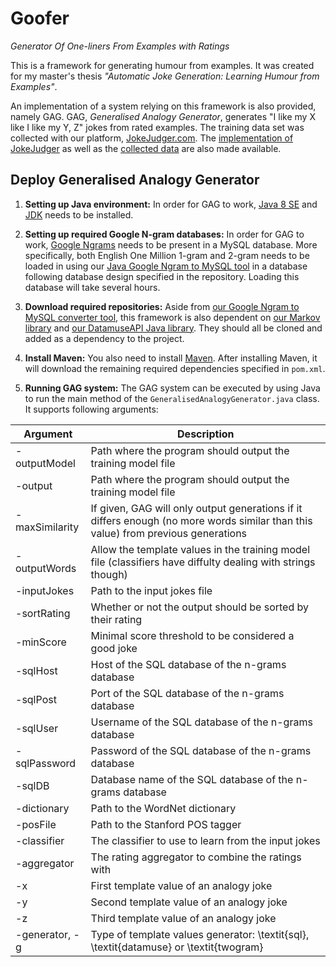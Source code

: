 # Goofer
*Generator Of One-liners From Examples with Ratings*

This is a framework for generating humour from examples.
It was created for my master's thesis *"Automatic Joke Generation: Learning Humour from Examples"*.

An implementation of a system relying on this framework is also provided, namely GAG.
GAG, *Generalised Analogy Generator*, generates "I like my X like I like my Y, Z" jokes from rated examples.
The training data set was collected with our platform, [JokeJudger.com](http://jokejudger.com).
The [implementation of JokeJudger](https://github.com/TWinters/JokeJudger) as well as the [collected data](https://github.com/TWinters/JokeJudger-Data) are also made available.

## Deploy Generalised Analogy Generator

1. **Setting up Java environment:**
In order for GAG to work, [Java 8 SE](http://www.oracle.com/technetwork/java/javase/downloads/jre8-downloads-2133155.html)
and [JDK](http://www.oracle.com/technetwork/java/javase/downloads/jdk8-downloads-2133151.html) needs to be installed.

2. **Setting up required Google N-gram databases:**
In order for GAG to work, [Google Ngrams](https://storage.googleapis.com/books/ngrams/books/datasetsv2.html) needs to be present
in a MySQL database.
More specifically, both English One Million 1-gram and 2-gram needs to be loaded in
using our [Java Google Ngram to MySQL tool](https://github.com/TWinters/google-ngrams-to-mysql) in a database following database
design specified in the repository. Loading this database will take several hours.

3. **Download required repositories:**
Aside from [our Google Ngram to MySQL converter tool](https://github.com/TWinters/google-ngrams-to-mysql), this framework is also dependent on [our Markov library](https://github.com/TWinters/Markov) and [our DatamuseAPI Java library](https://github.com/TWinters/Datamuse-Java). They should all be cloned and added as a dependency to the project.

4. **Install Maven:** You also need to install [Maven](https://maven.apache.org/). After installing Maven, it will download the remaining required dependencies specified in `pom.xml`.


5. **Running GAG system:**
The GAG system can be executed by using Java to run the main method of the `GeneralisedAnalogyGenerator.java` class.
It supports following arguments:

| Argument            | Description               |
| ------------------- |---------------------------|
|-outputModel | Path where the program should output the training model file |
|-output | Path where the program should output the training model file |
|-maxSimilarity | If given, GAG will only output generations if it differs enough (no more words similar than this value) from previous generations |
|-outputWords | Allow the template values in the training model file (classifiers have diffulty dealing with strings though) |
|-inputJokes | Path to the input jokes file |
|-sortRating| Whether or not the output should be sorted by their rating |
|-minScore | Minimal score threshold to be considered a good joke |
|-sqlHost | Host of the SQL database of the n-grams database |
|-sqlPost | Port of the SQL database of the n-grams database |
|-sqlUser | Username of the SQL database of the n-grams database |
|-sqlPassword | Password of the SQL database of the n-grams database |
|-sqlDB | Database name of the SQL database of the n-grams database |
|-dictionary | Path to the WordNet dictionary |
|-posFile | Path to the Stanford POS tagger |
|-classifier | The classifier to use to learn from the input jokes |
|-aggregator | The rating aggregator to combine the ratings with |
|-x | First template value of an analogy joke |
|-y | Second template value of an analogy joke |
|-z | Third template value of an analogy joke |
|-generator, -g | Type of template values generator: \textit{sql}, \textit{datamuse} or \textit{twogram} |
